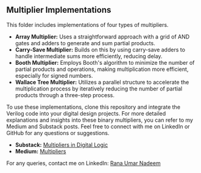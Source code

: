 ## Multiplier Implementations

This folder includes implementations of four types of multipliers. 

- **Array Multiplier:** Uses a straightforward approach with a grid of AND gates and adders to generate and sum partial products.
- **Carry-Save Multiplier:** Builds on this by using carry-save adders to handle intermediate sums more efficiently, reducing delay.
- **Booth Multiplier:** Employs Booth's algorithm to minimize the number of partial products and operations, making multiplication more efficient, especially for signed numbers.
- **Wallace Tree Multiplier:** Utilizes a parallel structure to accelerate the multiplication process by iteratively reducing the number of partial products through a three-step process.

To use these implementations, clone this repository and integrate the Verilog code into your digital design projects. For more detailed explanations and insights into these binary multipliers, you can refer to my Medium and Substack posts. Feel free to connect with me on LinkedIn or GitHub for any questions or suggestions.

- **Substack:** [Multipliers in Digital Logic](https://open.substack.com/pub/ranaumarnadeem/p/multipliers-in-digital-logic?r=475grk&utm_campaign=post&utm_medium=web&showWelcomeOnShare=true)
- **Medium:** [Multipliers](https://medium.com/@ranaumarnadeem/multipliers-4b7d903d2079)

For any queries, contact me on LinkedIn: [Rana Umar Nadeem](https://www.linkedin.com/in/rana-umar-nadeem-3ba178297)

